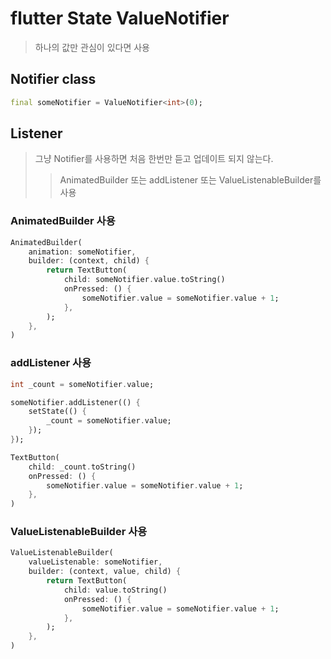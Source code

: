 # flutter State ValueNotifier

> 하나의 값만 관심이 있다면 사용

## Notifier class

```dart
final someNotifier = ValueNotifier<int>(0);
```

## Listener

> 그냥 Notifier를 사용하면 처음 한번만 듣고 업데이트 되지 않는다.
>
> > AnimatedBuilder 또는 addListener 또는 ValueListenableBuilder를 사용

### AnimatedBuilder 사용

```dart
AnimatedBuilder(
    animation: someNotifier,
    builder: (context, child) {
        return TextButton(
            child: someNotifier.value.toString()
            onPressed: () {
                someNotifier.value = someNotifier.value + 1;
            },
        );
    },
)
```

### addListener 사용

```dart
int _count = someNotifier.value;

someNotifier.addListener(() {
    setState(() {
        _count = someNotifier.value;
    });
});

TextButton(
    child: _count.toString()
    onPressed: () {
        someNotifier.value = someNotifier.value + 1;
    },
)
```

### ValueListenableBuilder 사용

```dart
ValueListenableBuilder(
    valueListenable: someNotifier,
    builder: (context, value, child) {
        return TextButton(
            child: value.toString()
            onPressed: () {
                someNotifier.value = someNotifier.value + 1;
            },
        );
    },
)
```
